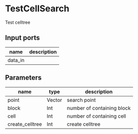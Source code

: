 
# TestCellSearch
Test celltree

## Input ports
|name|description|
|-|-|
|data_in||




## Parameters
|name|type|description|
|-|-|-|
|point|Vector|search point|
|block|Int|number of containing block|
|cell|Int|number of containing cell|
|create_celltree|Int|create celltree|
